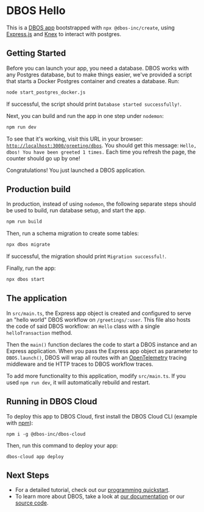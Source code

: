 # DBOS Hello

This is a [DBOS app](https://docs.dbos.dev/) bootstrapped with `npx @dbos-inc/create`, using [Express.js](https://expressjs.com/) and [Knex](https://docs.dbos.dev/typescript/tutorials/programmingmodel/orms/using-knex) to interact with postgres.

## Getting Started

Before you can launch your app, you need a database.
DBOS works with any Postgres database, but to make things easier, we've provided a script that starts a Docker Postgres container and creates a database.
Run:

```bash
node start_postgres_docker.js
```

If successful, the script should print `Database started successfully!`.

Next, you can build and run the app in one step under `nodemon`:

```bash
npm run dev
```

To see that it's working, visit this URL in your browser: [`http://localhost:3000/greeting/dbos`](http://localhost:3000/greeting/dbos).
You should get this message: `Hello, dbos! You have been greeted 1 times.`
Each time you refresh the page, the counter should go up by one!

Congratulations! You just launched a DBOS application.

## Production build

In production, instead of using `nodemon`, the following separate steps should be used to build, run database setup, and start the app.

```bash
npm run build
```

Then, run a schema migration to create some tables:

```bash
npx dbos migrate
```

If successful, the migration should print `Migration successful!`.

Finally, run the app:

```bash
npx dbos start
```

## The application

In `src/main.ts`, the Express app object is created and configured to serve an "hello world" DBOS workflow on `/greetings/:user`. This file also hosts the code of said DBOS workflow: an `Hello` class with a single `helloTransaction` method.


Then the `main()` function declares the code to start a DBOS instance and an Express application. When you pass the Express app object as parameter to `DBOS.launch()`, DBOS will wrap all routes with an [OpenTelemetry](https://opentelemetry.io/) tracing middleware and tie HTTP traces to DBOS workflow traces.

To add more functionality to this application, modify `src/main.ts`. If you used `npm run dev`, it will automatically rebuild and restart.

## Running in DBOS Cloud

To deploy this app to DBOS Cloud, first install the DBOS Cloud CLI (example with [npm](https://www.npmjs.com/)):

```shell
npm i -g @dbos-inc/dbos-cloud
```

Then, run this command to deploy your app:

```shell
dbos-cloud app deploy
```

## Next Steps

- For a detailed tutorial, check out our [programming quickstart](https://docs.dbos.dev/typescript/programming-guide).
- To learn more about DBOS, take a look at [our documentation](https://docs.dbos.dev/) or our [source code](https://github.com/dbos-inc).
